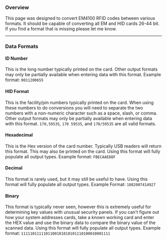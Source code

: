 ### Overview
This page was designed to convert EM4100 RFID codes between various formats. It should be capable of converting all EM and HID cards 26-44 bit. If you find a format that is missing please let me know.

***

### Data Formats
#### ID Number
This is the long number typically printed on the card.  Other output formats may only be partially available when entering data with this format. Example format: `0011200655`

#### HID Format
This is the facility/pin numbers typically printed on the card. When using these numbers to do conversions you will need to separate the two numbers with a non-numeric character such as a space, slash, or comma. Other output formats may only be partially available when entering data with this format. `170,59535`, `170 59535`, and `170/59535` are all valid formats.

#### Hexadecimal
This is the Hex version of the card number. Typically USB readers will return this format. This may also be printed on the card. Using this format will fully populate all output types. Example format: `FBECAAE88F`

#### Decimal
This format is rarely used, but it may still be useful to have. Using this format will fully populate all output types. Example Format: `1082007414927`

#### Binary
This format is typically never seen, however this is extremely useful for determining key values with unusual security panels. If you can't figure out how your system addresses cards, take a known working card and enter the HEX value and use the binary data to compare the binary value of the scanned data. Using this format will fully populate all output types. Example format: `1111101111101100101010101110100010001111`

